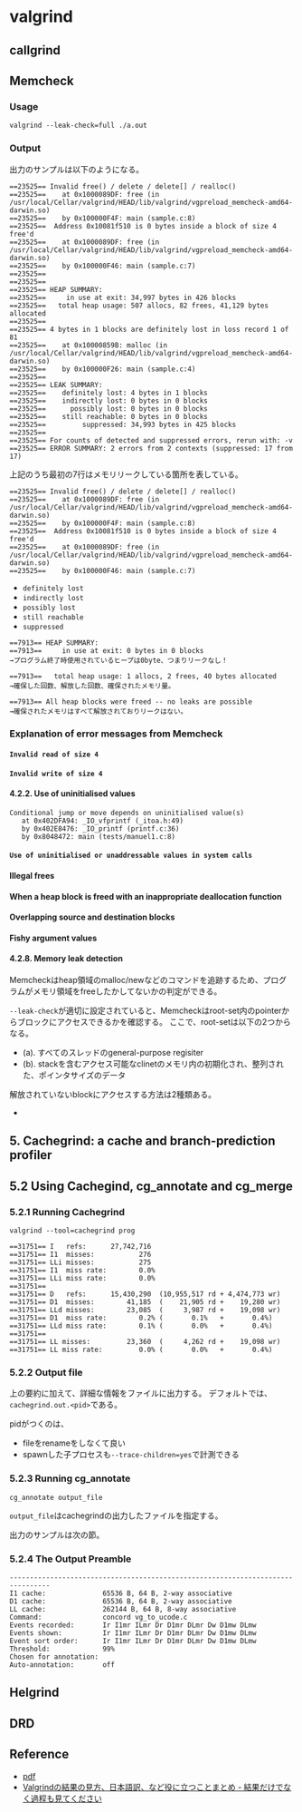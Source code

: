 # valgrind

## callgrind

## Memcheck

### Usage

```shell
valgrind --leak-check=full ./a.out
```

### Output
出力のサンプルは以下のようになる。

```
==23525== Invalid free() / delete / delete[] / realloc()
==23525==    at 0x1000089DF: free (in /usr/local/Cellar/valgrind/HEAD/lib/valgrind/vgpreload_memcheck-amd64-darwin.so)
==23525==    by 0x100000F4F: main (sample.c:8)
==23525==  Address 0x10081f510 is 0 bytes inside a block of size 4 free'd
==23525==    at 0x1000089DF: free (in /usr/local/Cellar/valgrind/HEAD/lib/valgrind/vgpreload_memcheck-amd64-darwin.so)
==23525==    by 0x100000F46: main (sample.c:7)
==23525==
==23525==
==23525== HEAP SUMMARY:
==23525==     in use at exit: 34,997 bytes in 426 blocks
==23525==   total heap usage: 507 allocs, 82 frees, 41,129 bytes allocated
==23525==
==23525== 4 bytes in 1 blocks are definitely lost in loss record 1 of 81
==23525==    at 0x10000859B: malloc (in /usr/local/Cellar/valgrind/HEAD/lib/valgrind/vgpreload_memcheck-amd64-darwin.so)
==23525==    by 0x100000F26: main (sample.c:4)
==23525==
==23525== LEAK SUMMARY:
==23525==    definitely lost: 4 bytes in 1 blocks
==23525==    indirectly lost: 0 bytes in 0 blocks
==23525==      possibly lost: 0 bytes in 0 blocks
==23525==    still reachable: 0 bytes in 0 blocks
==23525==         suppressed: 34,993 bytes in 425 blocks
==23525==
==23525== For counts of detected and suppressed errors, rerun with: -v
==23525== ERROR SUMMARY: 2 errors from 2 contexts (suppressed: 17 from 17)
```

上記のうち最初の7行はメモリリークしている箇所を表している。

```
==23525== Invalid free() / delete / delete[] / realloc()
==23525==    at 0x1000089DF: free (in /usr/local/Cellar/valgrind/HEAD/lib/valgrind/vgpreload_memcheck-amd64-darwin.so)
==23525==    by 0x100000F4F: main (sample.c:8)
==23525==  Address 0x10081f510 is 0 bytes inside a block of size 4 free'd
==23525==    at 0x1000089DF: free (in /usr/local/Cellar/valgrind/HEAD/lib/valgrind/vgpreload_memcheck-amd64-darwin.so)
==23525==    by 0x100000F46: main (sample.c:7)
```

* `definitely lost`
* `indirectly lost`
* `possibly lost`
* `still reachable`
* `suppressed`

```
==7913== HEAP SUMMARY:
==7913==     in use at exit: 0 bytes in 0 blocks
→プログラム終了時使用されているヒープは0byte、つまりリークなし！

==7913==   total heap usage: 1 allocs, 2 frees, 40 bytes allocated
→確保した回数、解放した回数、確保されたメモリ量。

==7913== All heap blocks were freed -- no leaks are possible
→確保されたメモリはすべて解放されておりリークはない。
```

### Explanation of error messages from Memcheck

#### `Invalid read of size 4`

#### `Invalid write of size 4`

#### 4.2.2. Use of uninitialised values 

```
Conditional jump or move depends on uninitialised value(s)
   at 0x402DFA94: _IO_vfprintf (_itoa.h:49)
   by 0x402E8476: _IO_printf (printf.c:36)
   by 0x8048472: main (tests/manuel1.c:8)
```



#### `Use of uninitialised or unaddressable values in system calls`

#### Illegal frees

#### When a heap block is freed with an inappropriate deallocation function

#### Overlapping source and destination blocks

#### Fishy argument values

#### 4.2.8. Memory leak detection
Memcheckはheap領域のmalloc/newなどのコマンドを追跡するため、プログラムがメモリ領域をfreeしたかしてないかの判定ができる。

`--leak-check`が適切に設定されていると、Memcheckはroot-set内のpointerからブロックにアクセスできるかを確認する。
ここで、root-setは以下の2つからなる。

* (a). すべてのスレッドのgeneral-purpose regisiter 
* (b). stackを含むアクセス可能なclinetのメモリ内の初期化され、整列された、ポインタサイズのデータ

解放されていないblockにアクセスする方法は2種類ある。

* 

## 5. Cachegrind: a cache and branch-prediction profiler

## 5.2 Using Cachegind, cg_annotate and cg_merge

### 5.2.1 Running Cachegrind

```
valgrind --tool=cachegrind prog
```

```
==31751== I   refs:      27,742,716
==31751== I1  misses:           276
==31751== LLi misses:           275
==31751== I1  miss rate:        0.0%
==31751== LLi miss rate:        0.0%
==31751== 
==31751== D   refs:      15,430,290  (10,955,517 rd + 4,474,773 wr)
==31751== D1  misses:        41,185  (    21,905 rd +    19,280 wr)
==31751== LLd misses:        23,085  (     3,987 rd +    19,098 wr)
==31751== D1  miss rate:        0.2% (       0.1%   +       0.4%)
==31751== LLd miss rate:        0.1% (       0.0%   +       0.4%)
==31751== 
==31751== LL misses:         23,360  (     4,262 rd +    19,098 wr)
==31751== LL miss rate:         0.0% (       0.0%   +       0.4%)
```

### 5.2.2 Output file
上の要約に加えて、詳細な情報をファイルに出力する。
デフォルトでは、`cachegrind.out.<pid>`である。

pidがつくのは、

* fileをrenameをしなくて良い
* spawnした子プロセスも`--trace-children=yes`で計測できる

### 5.2.3 Running cg_annotate

```
cg_annotate output_file
```

`output_file`はcachegrindの出力したファイルを指定する。

出力のサンプルは次の節。

### 5.2.4 The Output Preamble

```
--------------------------------------------------------------------------------
I1 cache:              65536 B, 64 B, 2-way associative
D1 cache:              65536 B, 64 B, 2-way associative
LL cache:              262144 B, 64 B, 8-way associative
Command:               concord vg_to_ucode.c
Events recorded:       Ir I1mr ILmr Dr D1mr DLmr Dw D1mw DLmw
Events shown:          Ir I1mr ILmr Dr D1mr DLmr Dw D1mw DLmw
Event sort order:      Ir I1mr ILmr Dr D1mr DLmr Dw D1mw DLmw
Threshold:             99%
Chosen for annotation:
Auto-annotation:       off
```

## Helgrind

## DRD

## Reference
* [pdf](http://www.eidos.ic.i.u-tokyo.ac.jp/~tau/lecture/programming_languages/gen/slides/07-valgrind.pdf)
* [Valgrindの結果の見方、日本語訳、など役に立つことまとめ - 結果だけでなく過程も見てください](http://d.hatena.ne.jp/taiyakisun/20150902/1441214819)
